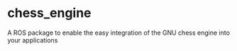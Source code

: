 chess_engine
============

A ROS package to enable the easy integration of the GNU chess engine into your applications
